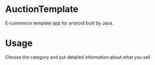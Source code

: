 # AuctionTemplate
E-commerce template app for android built by Java.

# Usage
Choose the category and put detailed information about what you sell
